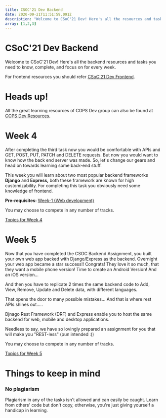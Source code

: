 ```yaml
---
title: CSOC'21 Dev Backend
date: 2020-09-21T11:51:59.091Z
description: "Welcome to CSoC'21 Dev! Here's all the resources and tasks you need to know, complete, and focus on for every week."
array: [1,2,3]
---
```

# CSoC'21 Dev Backend

Welcome to CSoC'21 Dev! Here's all the backend resources and tasks you need to know, complete, and focus on for every week.

For frontend resources you should refer [CSoC'21 Dev Frontend](csoc21-frontend).

# Heads up!

All the great learning resources of COPS Dev group can also be found at [COPS Dev Resources](https://copsiitbhu.co.in/resources/dev/).

# Week 4

After completing the third task now you would be comfortable with APIs and GET, POST, PUT, PATCH and DELETE requests. But now you would want to know how the back end server was made. So, let's change our gears and head on towards learning some back-end stuff.

This week you will learn about two most popular backend frameworks **Django** and **Express,** both these framework are known for high customizability. For completing this task you obviously need some knowledge of frontend.

**Pre-requisites:** [Week-1 (Web development)](csoc21-frontend-week1-Web-Development)

You may choose to compete in any number of tracks.

[Topics for Week 4](CSoC'21%20Dev%20Backend%20303739b6f07c4cee8e66f291556cb92a/Topics%20for%20Week%204%2016768cd61fe649ab90e958e95c2e1eb5.csv)

# Week 5

Now that you have completed the CSOC Backend Assignment, you built your own web app backed with Django/Express as the backend. Overnight your web app became a star success!! Congrats! They love it so much, that they want a mobile phone version! Time to create an Android Version! And an iOS version...

And then you have to replicate 2 times the same backend code to Add, View, Remove, Update and Delete data, with different languages.

That opens the door to many possible mistakes… And that is where rest APIs shines out.....

Djnago Rest Framework (DRF) and Express enable you to host the same backend for web, mobile and desktop applications.

Needless to say, we have so lovingly prepared an assignment for you that will make you "REST-less" (pun intended :)) 

You may choose to compete in any number of tracks.

[ Topics for Week 5](CSoC'21%20Dev%20Backend%20303739b6f07c4cee8e66f291556cb92a/Topics%20for%20Week%205%2076c4776161dc4e679ba5d65cc99a5b49.csv)

# Things to keep in mind

### No plagiarism

Plagiarism in any of the tasks isn't allowed and can easily be caught. Learn from others' code but don't copy, otherwise, you're just giving yourself a handicap in learning.